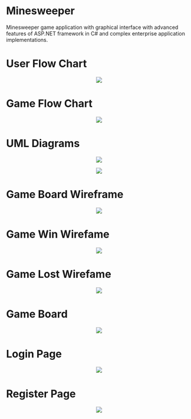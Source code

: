 # Minesweeper
Minesweeper game application with graphical interface with advanced features of ASP.NET framework in C# and complex enterprise application implementations. 

# User Flow Chart
<p align="center">
<image src="DIagram/Minesweeper-User-FlowChart.png">
</p>

# Game Flow Chart
<p align="center">
<image src="DIagram/Minesweeper-User-FlowChart.png">
</p>

# UML Diagrams
<p align="center">
<image src="DIagram/Minesweeper-UML Class-1.png">
</p>
  
<p align="center">
<image src="DIagram/Minesweeper-UML Class - 2.png">
</p>
  
# Game Board Wireframe
<p align="center">
<image src="DIagram/Minesweeper-GameBoard-Diagram.png">
</p>
  
 # Game Win Wirefame
<p align="center">
<image src="DIagram/Minesweeper-GameWin.png">
</p>

 # Game Lost Wirefame
<p align="center">
<image src="DIagram/Minesweeper-GameLost.png">
</p>

# Game Board 
<p align="center">
<image src="DIagram/Minesweeper-GameBoard.png">
</p>
 
 # Login Page 
<p align="center">
<image src="DIagram/Minesweepr-LoginPage.png">
</p>
  
  # Register Page 
<p align="center">
<image src="DIagram/Minesweeper-RegisterPage.png">
</p>
